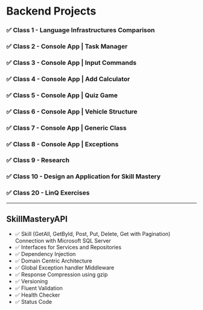 # Backend Projects

### ✅ Class 1 - Language Infrastructures Comparison 
### ✅ Class 2 - Console App | Task Manager  
### ✅ Class 3 - Console App | Input Commands  
### ✅ Class 4 - Console App | Add Calculator 
### ✅ Class 5 - Console App | Quiz Game
### ✅ Class 6 - Console App | Vehicle Structure 
### ✅ Class 7 - Console App | Generic Class
### ✅ Class 8 - Console App | Exceptions
### ✅ Class 9 - Research
### ✅ Class 10 - Design an Application for Skill Mastery
### ✅ Class 20 - LinQ Exercises
___
## SkillMasteryAPI 
-  ✅  Skill (GetAll, GetById, Post, Put, Delete, Get with Pagination) Connection with Microsoft SQL Server
-  ✅  Interfaces for Services and Repositories
-  ✅  Dependency Injection
-  ✅  Domain Centric Architecture
-  ✅  Global Exception handler Middleware
-  ✅  Response Compression using gzip
-  ✅  Versioning
-  ✅  Fluent Validation
-  ✅  Health Checker
-  ✅  Status Code